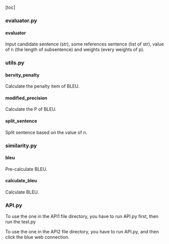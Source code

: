 [toc]

### evaluator.py

#### evaluator

Input candidate sentence (str), some references sentence (list of str), value of n (the length of subsentence) and weights (every weights of p).

### utils.py

#### bervity_penalty

 Calculate the penalty item of BLEU.

#### modified_precision

Calculate the P of BLEU.

#### split_sentence

Split sentence based on the value of n. 

### similarity.py

#### bleu

Pre-calculate BLEU.

#### calculate_bleu

Calculate BLEU.

### API.py

To use the one in the API1 file directory, you have to run API.py first, then run the test.py

To use the one in the API2 file directory, you have to run API.py, and then click the blue web connection.
